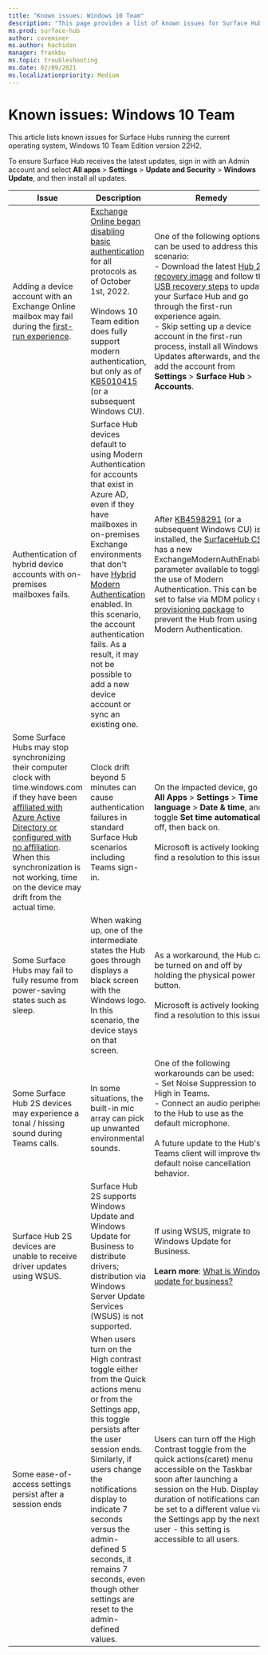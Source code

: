 ```yaml
---
title: "Known issues: Windows 10 Team"
description: "This page provides a list of known issues for Surface Hubs"
ms.prod: surface-hub
author: coveminer
ms.author: hachidan
manager: frankbu
ms.topic: troubleshooting
ms.date: 02/09/2021
ms.localizationpriority: Medium
---
```

# Known issues: Windows 10 Team

This article lists known issues for Surface Hubs running the current operating system, Windows 10 Team Edition version 22H2.

To ensure Surface Hub receives the latest updates, sign in with an Admin account and select **All apps** > **Settings** > **Update and Security** > **Windows Update**, and then install all updates.

| Issue               | Description           | Remedy                 |
|---------------------|-----------------------|------------------------|
| Adding a device account with an Exchange Online mailbox may fail during the [first-run experience](first-run-program-surface-hub.md). | [Exchange Online began disabling basic authentication](https://aka.ms/EXOBasicAuthLatest) for all protocols as of October 1st, 2022.<br> <br>Windows 10 Team edition does fully support modern authentication, but only as of [KB5010415](https://support.microsoft.com/help/5010415) (or a subsequent Windows CU). | One of the following options can be used to address this scenario:<br>- Download the latest [Hub 2S recovery image](https://aka.ms/SRI) and follow the [USB recovery steps](surface-hub-2s-recover-reset.md#recover-surface-hub-2s-by-using-a-usb-recovery-drive) to update your Surface Hub and go through the first-run experience again.<br>- Skip setting up a device account in the first-run process, install all Windows Updates afterwards, and then add the account from **Settings** > **Surface Hub** > **Accounts**. |
| Authentication of hybrid device accounts with on-premises mailboxes fails. | Surface Hub devices default to using Modern Authentication for accounts that exist in Azure AD, even if they have mailboxes in on-premises Exchange environments that don't have [Hybrid Modern Authentication](/microsoft-365/enterprise/configure-exchange-server-for-hybrid-modern-authentication) enabled. In this scenario, the account authentication fails. As a result, it may not be possible to add a new device account or sync an existing one. | After [KB4598291](https://support.microsoft.com/help/4598291) (or a subsequent Windows CU) is installed, the [SurfaceHub CSP](/windows/client-management/mdm/surfacehub-csp) has a new ExchangeModernAuthEnabled parameter available to toggle the use of Modern Authentication. This can be set to false via MDM policy or [provisioning package](https://download.microsoft.com/download/8/3/F/83FD5089-D14E-42E3-AF7C-6FC36F80D347/ExchangeModernAuthDisabled.ppkg) to prevent the Hub from using Modern Authentication. |
| Some Surface Hubs may stop synchronizing their computer clock with time.windows.com if they have been [affiliated with Azure Active Directory or configured with no affiliation](prepare-your-environment-for-surface-hub.md#device-affiliation). When this synchronization is not working, time on the device may drift from the actual time. | Clock drift beyond 5 minutes can cause authentication failures in standard Surface Hub scenarios including Teams sign-in. | On the impacted device, go to **All Apps** > **Settings** > **Time & language** > **Date & time**, and toggle **Set time automatically** off, then back on.<br> <br>Microsoft is actively looking to find a resolution to this issue. |
| Some Surface Hubs may fail to fully resume from power-saving states such as sleep. | When waking up, one of the intermediate states the Hub goes through displays a black screen with the Windows logo. In this scenario, the device stays on that screen. | As a workaround, the Hub can be turned on and off by holding the physical power button.<br> <br>Microsoft is actively looking to find a resolution to this issue. |
| Some Surface Hub 2S devices may experience a tonal / hissing sound during Teams calls. | In some situations, the built-in mic array can pick up unwanted environmental sounds. | One of the following workarounds can be used:<br>- Set Noise Suppression to High in Teams.<br>- Connect an audio peripheral to the Hub to use as the default microphone.<br> <br> A future update to the Hub's Teams client will improve the default noise cancellation behavior. |
| Surface Hub 2S devices are unable to receive driver updates using WSUS. | Surface Hub 2S supports Windows Update and Windows Update for Business to distribute drivers; distribution via Windows Server Update Services (WSUS) is not supported. | If using WSUS, migrate to Windows Update for Business.<br> <br>**Learn more**: [What is Windows update for business?](/windows/deployment/update/waas-manage-updates-wufb) |
| Some ease-of-access settings persist after a session ends| When users turn on the High contrast toggle either from the Quick actions menu or from the Settings app, this toggle persists after the user session ends. Similarly, if users change the notifications display to indicate 7 seconds versus the admin-defined 5 seconds, it remains 7 seconds, even though other settings are reset to the admin-defined values. | Users can turn off the High Contrast toggle from the quick actions(caret) menu accessible on the Taskbar soon after launching a session on the Hub. Display duration of notifications can be set to a different value via the Settings app by the next user - this setting is accessible to all users. |
